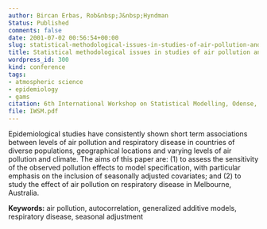 ```yaml
---
author: Bircan Erbas, Rob&nbsp;J&nbsp;Hyndman
Status: Published
comments: false
date: 2001-07-02 00:56:54+00:00
slug: statistical-methodological-issues-in-studies-of-air-pollution-and-respiratory-disease
title: Statistical methodological issues in studies of air pollution and respiratory disease
wordpress_id: 300
kind: conference
tags:
- atmospheric science
- epidemiology
- gams
citation: 6th International Workshop on Statistical Modelling, Odense, Denmark. 2-6 July, 2001
file: IWSM.pdf
---
```


Epidemiological studies have consistently shown short term associations between levels of air pollution and respiratory disease in countries of diverse populations, geographical locations and varying levels of air pollution and climate. The aims of this paper are: (1) to assess the sensitivity of the observed pollution effects to model specification, with particular emphasis on the inclusion of seasonally adjusted covariates; and (2) to study the effect of air pollution on respiratory disease in Melbourne, Australia.

**Keywords:** air pollution, autocorrelation, generalized additive models, respiratory disease, seasonal adjustment

